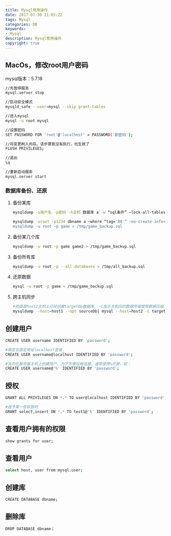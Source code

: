 ```yaml
---
title: Mysql常用操作
date: 2017-07-30 21:03:22
tags: Mysql
categories: DB
keywords: 
- Mysql
description: Mysql常用操作
copyright: true
---
```


## MacOs，修改root用户密码

mysql版本：5.7.18

```bash
//先暂停服务
mysql.server stop

//启动安全模式
mysqld_safe --user=mysql --skip-grant-tables

//进入mysql
mysql -u root mysql

//设置密码
SET PASSWORD FOR 'root'@'localhost' = PASSWORD('新密码');

//将变更刷入内存。该步骤我没有执行，也生效了
FLUSH PRIVILEGES; 

//退出
\q

//重新启动服务
mysql.server start
```
### 数据库备份、还原

1. 备份某库

   ```bash
   mysqldump -u用户名 -p密码 -h主机 数据库 a -w “sql条件” –lock-all-tables > 路径

   mysqldump -uroot -p1234 dbname a –where “tag='88′” –no-create-info> c:\a.sql
   mysqldump -u root -p game > /tmp/game_backup.sql
   ```


2. 备份某几个库

   ```bash
   mysqldump -u root -p game game2 > /tmp/game_backup.sql
   ```

3. 备份所有库

   ```bash
   mysqldump -u root -p --all-databases > /tmp/all_backup.sql
   ```

4. 还原数据

   ```bash
   mysql -u root -p game < /tmp/game_backup.sql
   ```

5. 跨主机同步

   ```bash
   #前提是host2主机上已经创建targetDb数据库, -C指示主机间的数据传输使用数据压缩
   mysqldump --host=host1 --opt sourceDb| mysql --host=host2 -C targetDb
   ```


## 创建用户

```bash
CREATE USER username IDENTIFIED BY 'password';

#限定在固定地址localhost登录
CREATE USER username@localhost IDENTIFIED BY 'password';

#当你在服务器主机上创建用户，为了方便远程连接，通常使用%代替，如：
CREATE USER username@'%' IDENTIFIED BY 'password';
```

## 授权

```bash
GRANT ALL PRIVILEGES ON *.* TO user@localhost IDENTIFIED BY 'password';

#授予某一些权限时
GRANT select,insert ON *.* TO test1@'%' IDENTIFIED BY 'password';
```

## 查看用户拥有的权限

```bash
show grants for user;
```

## 查看用户

```bash
select host, user from mysql.user;
```

## 创建库

```bash
CREATE DATABASE dbname;
```

## 删除库

```bash
DROP DATABASE dbname；
```
